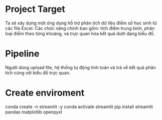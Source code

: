 # Project Target
Ta sẽ xây dựng một ứng dụng hỗ trợ phân tích dữ liệu điểm số học
sinh từ các file Excel. Các chức năng chính bao gồm: tính điểm trung bình, phân loại điểm theo
từng khoảng, và trực quan hóa kết quả dưới dạng biểu đồ.

# Pipeline 
Người dùng upload file, hệ thống tự động tính toán và trả về kết quả phân tích cùng với biểu đồ trực quan.

# Create enviroment
conda create -n streamlit -y
conda activate streamlit
pip install streamlit pandas matplotlib openpyxl



